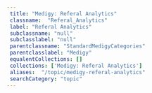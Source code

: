 ```yaml
--- 
 title: "Medigy: Referal Analytics" 
 classname:  "Referal_Analytics" 
 label: "Referal Analytics" 
 subclassname: "null" 
 subclasslabel: "null" 
 parentclassname: "StandardMedigyCategories" 
 parentclasslabel: "Medigy" 
 equalentCollections: [] 
 collections: ['Medigy: Referal Analytics']
 aliases:  "/topic/medigy-referal-analytics"  
 searchCategory: "topic" 
---
```

